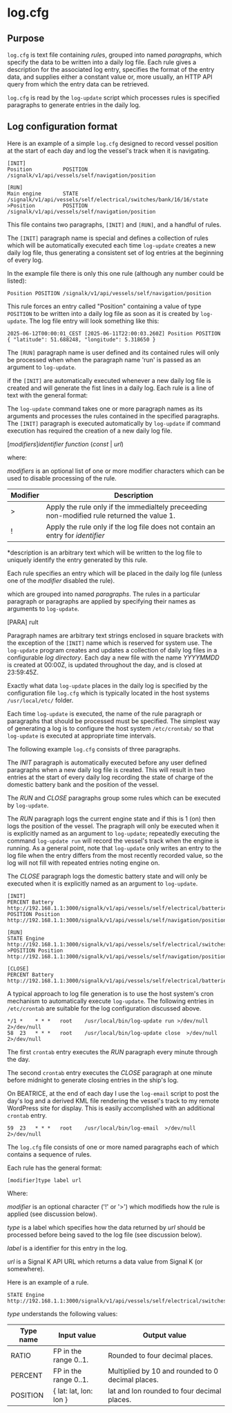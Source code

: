 # log.cfg

## Purpose

`log.cfg` is text file containing *rule*s, grouped into named
*paragraph*s, which specify the data to be written into a daily log
file.
Each rule gives a description for the associated log entry, specifies
the format of the entry data, and supplies either a constant value or,
more usually, an HTTP API query from which the entry data can be
retrieved.

`log.cfg` is read by the `log-update` script which processes rules is
specified paragraphs to generate entries in the daily log.

## Log configuration format

Here is an example of a simple `log.cfg` designed to record vessel
position at the start of each day and log the vessel's track when it is
navigating.

```none
[INIT]
Position          POSITION        /signalk/v1/api/vessels/self/navigation/position

[RUN]
Main engine       STATE           /signalk/v1/api/vessels/self/electrical/switches/bank/16/16/state
>Position         POSITION        /signalk/v1/api/vessels/self/navigation/position
```

This file contains two paragraphs, `[INIT]` and `[RUN]`, and a handful
of rules.

The `[INIT]` paragraph name is special and defines a collection of
rules which will be automatically executed each time `log-update`
creates a new daily log file, thus generating a consistent set of log
entries at the beginning of every log.

In the example file there is only this one rule (although any number
could be listed):

```none
Position POSITION /signalk/v1/api/vessels/self/navigation/position
```

This rule forces an entry called "Position" containing a value of type
`POSITION` to be written into a daily log file as soon as it is created
by `log-update`.
The log file entry will look something like this:

```none
2025-06-12T00:00:01_CEST [2025-06-11T22:00:03.260Z] Position POSITION { "latitude": 51.688248, "longitude": 5.318650 }
```

The `[RUN]` paragraph name is user defined and its contained rules will
only be processed when when the paragraph name 'run' is passed as an
argument to `log-update`.

if the `[INIT]` are automatically executed whenever a new daily log file is
created and will generate the fist lines in a daily log.
Each rule is a line of text with the general format:

The `log-update` command takes one or more paragraph names as its
arguments and processes the rules contained in the specified
paragraphs.
The `[INIT]` paragraph is executed automatically by `log-update` if
command execution has required the creation of a new daily log file.

\[*modifiers*\]*identifier* *function* (*const* | *url*)

where:

*modifiers* is an optional list of one or more modifier characters
which can be used to disable processing of the rule.

| Modifier | Description |
|---       |---          |
| >        | Apply the rule only if the immedialtely preceeding non-modified rule returned the value 1. |
| !        | Apply the rule only if the log file does not contain an entry for *identifier* |

*description is an arbitrary text which will be written to the log file
to uniquely identify the entry generated by this rule.

Each rule specifies an entry which will be placed in the daily log file
(unless one of the *modifier* disabled the rule).

which are
grouped into named *paragraphs*.
The rules in a particular paragraph or paragraphs are applied by
specifying their names as arguments to `log-update`.

[PARA]
rult

Paragraph names are arbitrary text strings enclosed in square brackets
with the exception of the `[INIT]` name which is reserved for system
use.
The `log-update` program creates and updates a collection of daily log
files in a configurable *log directory*.
Each day a new file with the name *YYYYMMDD* is created at 00:00Z, is
updated throughout the day, and is closed at 23:59:45Z.

Exactly what data `log-update` places in the daily log is specified
by the configuration file `log.cfg` which is typically located in the
host systems `/usr/local/etc/` folder.

Each time `log-update` is executed, the name of the rule paragraph or
paragraphs that should be processed must be specified.
The simplest way of generating a log is to configure the host system
`/etc/crontab/` so that `log-update` is executed at appropriate time
intervals.

The following example `log.cfg` consists of three paragraphs.

The *INIT* paragraph is automatically executed before any user defined
paragraphs when a new daily log file is created.
This will result in two entries at the start of every daily log
recording the state of charge of the domestic battery bank and the
position of the vessel.

The *RUN* and *CLOSE* paragraphs group some rules which can be executed
by `log-update`.

The *RUN* paragraph logs the current engine state and if this is 1 (on)
then logs the position of the vessel.
The pragraph will only be executed when it is explicitly named as an
argument to `log-update`; repeatedly executing the command
`log-update run` will record the vessel's track when the engine is
running.
As a general point, note that `log-update` only writes an entry to the
log file when the entry differs from the most recently recorded value,
so the log will not fill with repeated entries noting engine on.

The *CLOSE* paragraph logs the domestic battery state and will only
be executed when it is explicitly named as an argument to `log-update`.

```none
[INIT]
PERCENT Battery http://192.168.1.1:3000/signalk/v1/api/vessels/self/electrical/batteries/278/capacity/stateOfCharge
POSITION Position http://192.168.1.1:3000/signalk/v1/api/vessels/self/navigation/position

[RUN]
STATE Engine http://192.168.1.1:3000/signalk/v1/api/vessels/self/electrical/switches/bank/16/16/state
>POSITION Position http://192.168.1.1:3000/signalk/v1/api/vessels/self/navigation/position

[CLOSE]
PERCENT Battery http://192.168.1.1:3000/signalk/v1/api/vessels/self/electrical/batteries/278/capacity/stateOfCharge
```

A typical approach to log file generation is to use the host system's
cron mechanism to automatically execute `log-update`.
The following entries in `/etc/crontab` are suitable for the log
configuration discussed above.

```cron
*/1 *    * * *   root    /usr/local/bin/log-update run >/dev/null 2>/dev/null
58  23   * * *   root    /usr/local/bin/log-update close  >/dev/null 2>/dev/null
```

The first `crontab` entry executes the *RUN* paragraph every minute
through the day.

The second `crontab` entry executes the *CLOSE* paragraph at one minute
before midnight to generate closing entries in the ship's log.

On BEATRICE, at the end of each day I use the `log-email` script to post
the day's log and a derived KML file rendering the vessel's track to my
remote WordPress site for display.
This is easily accomplished with an additional `crontab` entry.

```cron
59  23   * * *   root    /usr/local/bin/log-email  >/dev/null 2>/dev/null
```

The `log.cfg` file consists of one or more named paragraphs each of
which contains a sequence of rules.

Each rule has the general format:

```none
[modifier]type label url
```

Where:

*modifier* is an optional character ('!' or '>') which modifieds how
the rule is applied (see discussion below).

*type* is a label which specifies how the data returned by *url* should
be processed before being saved to the log file (see discussion below).

*label* is a identifier for this entry in the log.

*url* is a Signal K API URL which returns a data value from Signal K
(or somewhere).

Here is an example of a rule.

```none
STATE Engine http://192.168.1.1:3000/signalk/v1/api/vessels/self/electrical/switches/bank/16/16/state
```

*type* understands the following values:

| Type name | Input value | Output value |
|---        |---          |---           |
| RATIO     | FP in the range 0..1. | Rounded to four decimal places. |
| PERCENT   | FP in the range 0..1. | Multiplied by 10 and rounded to 0 decimal places. |
| POSITION  | { lat: lat, lon: lon } | lat and lon rounded to four decimal places. |
